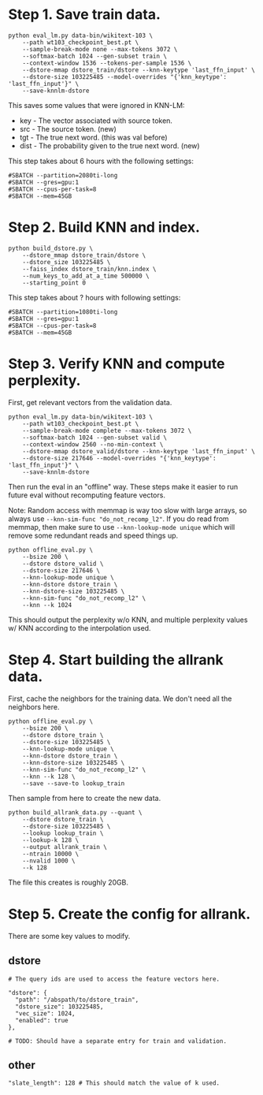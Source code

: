 # Step 1. Save train data.

```
python eval_lm.py data-bin/wikitext-103 \
    --path wt103_checkpoint_best.pt \
    --sample-break-mode none --max-tokens 3072 \
    --softmax-batch 1024 --gen-subset train \
    --context-window 1536 --tokens-per-sample 1536 \
    --dstore-mmap dstore_train/dstore --knn-keytype 'last_ffn_input' \
    --dstore-size 103225485 --model-overrides "{'knn_keytype': 'last_ffn_input'}" \
    --save-knnlm-dstore
```

This saves some values that were ignored in KNN-LM:
- key - The vector associated with source token.
- src - The source token. (new)
- tgt - The true next word. (this was val before)
- dist - The probability given to the true next word. (new)

This step takes about 6 hours with the following settings:

```
#SBATCH --partition=2080ti-long
#SBATCH --gres=gpu:1
#SBATCH --cpus-per-task=8
#SBATCH --mem=45GB
```

# Step 2. Build KNN and index.

```
python build_dstore.py \
    --dstore_mmap dstore_train/dstore \
    --dstore_size 103225485 \
    --faiss_index dstore_train/knn.index \
    --num_keys_to_add_at_a_time 500000 \
    --starting_point 0
```

This step takes about ? hours with following settings:

```
#SBATCH --partition=1080ti-long
#SBATCH --gres=gpu:1
#SBATCH --cpus-per-task=8
#SBATCH --mem=45GB
```

# Step 3. Verify KNN and compute perplexity.

First, get relevant vectors from the validation data.

```
python eval_lm.py data-bin/wikitext-103 \
    --path wt103_checkpoint_best.pt \
    --sample-break-mode complete --max-tokens 3072 \
    --softmax-batch 1024 --gen-subset valid \
    --context-window 2560 --no-min-context \
    --dstore-mmap dstore_valid/dstore --knn-keytype 'last_ffn_input' \
    --dstore-size 217646 --model-overrides "{'knn_keytype': 'last_ffn_input'}" \
    --save-knnlm-dstore
```

Then run the eval in an "offline" way. These steps make it easier to run future eval without recomputing feature vectors.

Note: Random access with memmap is way too slow with large arrays, so always use `--knn-sim-func "do_not_recomp_l2"`. If you do read from memmap, then make sure to use `--knn-lookup-mode unique` which will remove some redundant reads and speed things up.

```
python offline_eval.py \
    --bsize 200 \
    --dstore dstore_valid \
    --dstore-size 217646 \
    --knn-lookup-mode unique \
    --knn-dstore dstore_train \
    --knn-dstore-size 103225485 \
    --knn-sim-func "do_not_recomp_l2" \
    --knn --k 1024
```

This should output the perplexity w/o KNN, and multiple perplexity values w/ KNN according to the interpolation used.

# Step 4. Start building the allrank data.

First, cache the neighbors for the training data. We don't need all the neighbors here.

```
python offline_eval.py \
    --bsize 200 \
    --dstore dstore_train \
    --dstore-size 103225485 \
    --knn-lookup-mode unique \
    --knn-dstore dstore_train \
    --knn-dstore-size 103225485 \
    --knn-sim-func "do_not_recomp_l2" \
    --knn --k 128 \
    --save --save-to lookup_train
```

Then sample from here to create the new data.

```
python build_allrank_data.py --quant \
    --dstore dstore_train \
    --dstore-size 103225485 \
    --lookup lookup_train \
    --lookup-k 128 \
    --output allrank_train \
    --ntrain 10000 \
    --nvalid 1000 \
    --k 128
```

The file this creates is roughly 20GB.

# Step 5. Create the config for allrank.

There are some key values to modify.

## dstore

```
# The query ids are used to access the feature vectors here.

"dstore": {
  "path": "/abspath/to/dstore_train",
  "dstore_size": 103225485,
  "vec_size": 1024,
  "enabled": true
},

# TODO: Should have a separate entry for train and validation.
```

## other

```
"slate_length": 128 # This should match the value of k used.
```

